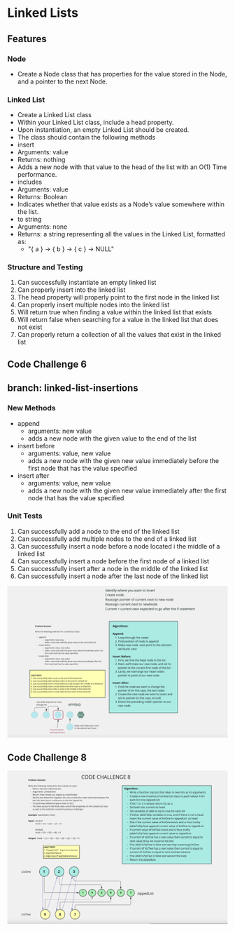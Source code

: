 # Linked Lists

## Features

### Node

- Create a Node class that has properties for the value stored in the Node, and a pointer to the next Node.

### Linked List

- Create a Linked List class
- Within your Linked List class, include a head property.
- Upon instantiation, an empty Linked List should be created.
- The class should contain the following methods
- insert
- Arguments: value
- Returns: nothing
- Adds a new node with that value to the head of the list with an O(1) Time performance.
- includes
- Arguments: value
- Returns: Boolean
- Indicates whether that value exists as a Node’s value somewhere within the list.
- to string
- Arguments: none
- Returns: a string representing all the values in the Linked List, formatted as:
  - "{ a } -> { b } -> { c } -> NULL"

### Structure and Testing

1. Can successfully instantiate an empty linked list
2. Can properly insert into the linked list
3. The head property will properly point to the first node in the linked list
4. Can properly insert multiple nodes into the linked list
5. Will return true when finding a value within the linked list that exists
6. Will return false when searching for a value in the linked list that does not exist
7. Can properly return a collection of all the values that exist in the linked list

## Code Challenge 6

## branch: linked-list-insertions

### New Methods

- append
  - arguments: new value
  - adds a new node with the given value to the end of the list
- insert before
  - arguments: value, new value
  - adds a new node with the given new value immediately before the first node that has the value specified
- insert after
  - arguments: value, new value
  - adds a new node with the given new value immediately after the first node that has the value specified

### Unit Tests

1. Can successfully add a node to the end of the linked list
2. Can successfully add multiple nodes to the end of a linked list
3. Can successfully insert a node before a node located i the middle of a linked list
4. Can successfully insert a node before the first node of a linked list
5. Can successfully insert after a node in the middle of the linked list
6. Can successfully insert a node after the last node of the linked list

![Whiteboard: Append a Linked List](./assets/codechallenge6.png)

## Code Challenge 8

![whiteboard for 8](./assets/codechallenge8.png)
